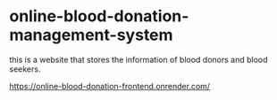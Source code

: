 # online-blood-donation-management-system
this is a website that stores the information of blood donors and blood seekers.


https://online-blood-donation-frontend.onrender.com/
